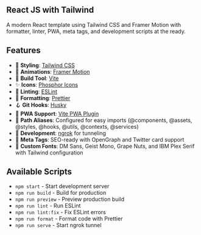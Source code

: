 ## React JS with Tailwind

A modern React template using Tailwind CSS and Framer Motion with formatter, linter, PWA, meta tags, and development scripts at the ready.

## Features
- 🎨 **Styling**: [Tailwind CSS](https://tailwindcss.com/) 
- 💫 **Animations**: [Framer Motion](https://www.framer.com/motion/) 
- 🔧 **Build Tool**: [Vite](https://vitejs.dev/) 
- ✨ **Icons**: [Phosphor Icons](https://phosphoricons.com/) 
- 🎯 **Linting**: [ESLint](https://eslint.org/) 
- 💅 **Formatting**: [Prettier](https://prettier.io/)
- 🪝 **Git Hooks**: [Husky](https://typicode.github.io/husky/) 
- 📱 **PWA Support**: [Vite PWA Plugin](https://vite-pwa-org.netlify.app/)
- 📍 **Path Aliases**: Configured for easy imports (@components, @assets, @styles, @hooks, @utils, @contexts, @services)
- 🔄 **Development**: [ngrok](https://ngrok.com/) for tunneling
- 🎯 **Meta Tags**: SEO-ready with OpenGraph and Twitter card support
- 🌟 **Custom Fonts**: DM Sans, Geist Mono, Grape Nuts, and IBM Plex Serif with Tailwind configuration

## Available Scripts
- `npm start` - Start development server
- `npm run build` - Build for production
- `npm run preview` - Preview production build
- `npm run lint` - Run ESLint
- `npm run lint:fix` - Fix ESLint errors
- `npm run format` - Format code with Prettier
- `npm run serve` - Start ngrok tunnel
